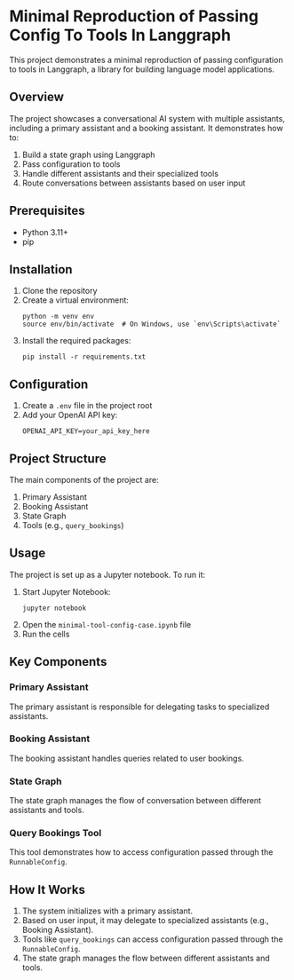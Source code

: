 # Minimal Reproduction of Passing Config To Tools In Langgraph

This project demonstrates a minimal reproduction of passing configuration to tools in Langgraph, a library for building language model applications.

## Overview

The project showcases a conversational AI system with multiple assistants, including a primary assistant and a booking assistant. It demonstrates how to:

1. Build a state graph using Langgraph
2. Pass configuration to tools
3. Handle different assistants and their specialized tools
4. Route conversations between assistants based on user input

## Prerequisites

- Python 3.11+
- pip

## Installation

1. Clone the repository
2. Create a virtual environment:
   ```
   python -m venv env
   source env/bin/activate  # On Windows, use `env\Scripts\activate`
   ```
3. Install the required packages:
   ```
   pip install -r requirements.txt
   ```

## Configuration

1. Create a `.env` file in the project root
2. Add your OpenAI API key:
   ```
   OPENAI_API_KEY=your_api_key_here
   ```

## Project Structure

The main components of the project are:

1. Primary Assistant
2. Booking Assistant
3. State Graph
4. Tools (e.g., `query_bookings`)

## Usage

The project is set up as a Jupyter notebook. To run it:

1. Start Jupyter Notebook:
   ```
   jupyter notebook
   ```
2. Open the `minimal-tool-config-case.ipynb` file
3. Run the cells

## Key Components

### Primary Assistant

The primary assistant is responsible for delegating tasks to specialized assistants.

### Booking Assistant

The booking assistant handles queries related to user bookings.

### State Graph

The state graph manages the flow of conversation between different assistants and tools.

### Query Bookings Tool

This tool demonstrates how to access configuration passed through the `RunnableConfig`.

## How It Works

1. The system initializes with a primary assistant.
2. Based on user input, it may delegate to specialized assistants (e.g., Booking Assistant).
3. Tools like `query_bookings` can access configuration passed through the `RunnableConfig`.
4. The state graph manages the flow between different assistants and tools.

